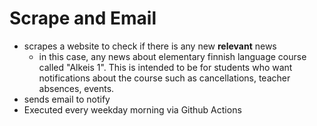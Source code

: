 # Scrape and Email

 - scrapes a website to check if there is any new **relevant** news
    * in this case, any news about elementary finnish language course called "Alkeis 1". This is intended to be for students who want notifications about the course such as cancellations, teacher absences, events.
 - sends email to notify
 - Executed every weekday morning via Github Actions
